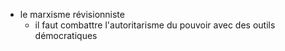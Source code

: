 - le marxisme révisionniste
    - il faut combattre l'autoritarisme du pouvoir avec des outils démocratiques